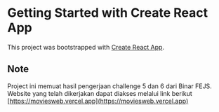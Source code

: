 # Getting Started with Create React App

This project was bootstrapped with [Create React App](https://github.com/facebook/create-react-app).

## Note

Project ini memuat hasil pengerjaan challenge 5 dan 6 dari Binar FEJS.\
Website yang telah dikerjakan dapat diakses melalui link berikut [https://moviesweb.vercel.app](https://moviesweb.vercel.app)
